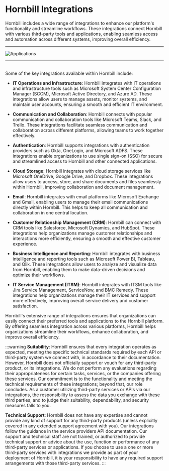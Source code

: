 # Hornbill Integrations

Hornbill includes a wide range of integrations to enhance our platform's functionality and streamline workflows. These integrations connect Hornbill with various third-party tools and applications, enabling seamless access and automation across different systems, improving overall efficiency. 

<hr>

![Applications](/_books/esp-fundamentals/about/images/integration_gallery.png)

<hr><br>
Some of the key integrations available within Hornbill include:

- __IT Operations and Infrastructure__: Hornbill integrates with IT operations and infrastructure tools such as Microsoft System Center Configuration Manager (SCCM), Microsoft Active Directory, and Azure AD. These integrations allow users to manage assets, monitor systems, and maintain user accounts, ensuring a smooth and efficient IT environment.

- __Communication and Collaboration__: Hornbill connects with popular communication and collaboration tools like Microsoft Teams, Slack, and Trello. These integrations facilitate seamless communication and collaboration across different platforms, allowing teams to work together effectively.

- __Authentication__: Hornbill supports integrations with authentication providers such as Okta, OneLogin, and Microsoft ADFS. These integrations enable organizations to use single sign-on (SSO) for secure and streamlined access to Hornbill and other connected applications.

- __Cloud Storage__: Hornbill integrates with cloud storage services like Microsoft OneDrive, Google Drive, and Dropbox. These integrations allow users to access, store, and share documents and files seamlessly within Hornbill, improving collaboration and document management.

- __Email__: Hornbill integrates with email platforms like Microsoft Exchange and Gmail, enabling users to manage their email communications directly within Hornbill. This helps to keep all communication and collaboration in one central location.

- __Customer Relationship Management (CRM)__: Hornbill can connect with CRM tools like Salesforce, Microsoft Dynamics, and HubSpot. These integrations help organizations manage customer relationships and interactions more efficiently, ensuring a smooth and effective customer experience.

- __Business Intelligence and Reporting__: Hornbill integrates with business intelligence and reporting tools such as Microsoft Power BI, Tableau, and Qlik. These integrations allow users to analyze and visualize data from Hornbill, enabling them to make data-driven decisions and optimize their workflows.

- __IT Service Management (ITSM)__: Hornbill integrates with ITSM tools like Jira Service Management, ServiceNow, and BMC Remedy. These integrations help organizations manage their IT services and support more effectively, improving overall service delivery and customer satisfaction.

Hornbill's extensive range of integrations ensures that organizations can easily connect their preferred tools and applications to the Hornbill platform. By offering seamless integration across various platforms, Hornbill helps organizations streamline their workflows, enhance collaboration, and improve overall efficiency.

:::warning
__Suitability__: Hornbill ensures that every integration operates as expected, meeting the specific technical standards required by each API or third-party system we connect with, in accordance to their documentation. However, Hornbill does not officially support or vouch for any third-party product, or its integrations. We do not perform any evaluations regarding their appropriateness for certain tasks, services, or the companies offering these services. Our commitment is to the functionality and meeting the technical requirements of these integrations; beyond that, our role concludes. As a customer utilizing third-party services or APIs via our integrations, the responsibility to assess the data you exchange with these third parties, and to judge their suitability, dependability, and security measures falls to you.

__Technical Support__: Hornbill does not have any expertise and cannot provide any kind of support for any third-party products (unless explicitly covered in any extended support agreement with you).  Our integrations follow the guidance in the service providers API documentation.  Our support and technical staff are not trained, or authorized to provide technical support or advice about the use, function or performance of any third-party services or applications.  If you choose to use a one or more third-party services with integrations we provide as part of your deployment of Hornbill, it is your responsibility to have any required support arrangements with those third-party services. 
:::